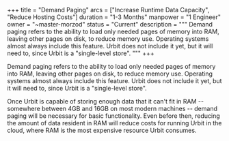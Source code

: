 +++
title = "Demand Paging"
arcs = ["Increase Runtime Data Capacity", "Reduce Hosting Costs"]
duration = "1-3 Months"
manpower = "1 Engineer"
owner = "~master-morzod"
status = "Current"
description = """
Demand paging refers to the ability to load only needed pages of memory into RAM, leaving other pages on disk, to reduce memory use.  Operating systems almost always include this feature.  Urbit does not include it yet, but it will need to, since Urbit is a "single-level store".
"""
+++

Demand paging refers to the ability to load only needed pages of memory into RAM, leaving other pages on disk, to reduce memory use.  Operating systems almost always include this feature.  Urbit does not include it yet, but it will need to, since Urbit is a "single-level store".

Once Urbit is capable of storing enough data that it can't fit in RAM -- somewhere between 4GB and 16GB on most modern machines -- demand paging will be necessary for basic functionality.  Even before then, reducing the amount of data resident in RAM will reduce costs for running Urbit in the cloud, where RAM is the most expensive resource Urbit consumes.
